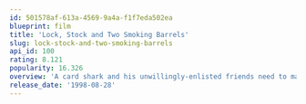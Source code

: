 ```yaml
---
id: 501578af-613a-4569-9a4a-f1f7eda502ea
blueprint: film
title: 'Lock, Stock and Two Smoking Barrels'
slug: lock-stock-and-two-smoking-barrels
api_id: 100
rating: 8.121
popularity: 16.326
overview: 'A card shark and his unwillingly-enlisted friends need to make a lot of cash quick after losing a sketchy poker match. To do this they decide to pull a heist on a small-time gang who happen to be operating out of the flat next door.'
release_date: '1998-08-28'
---
```


